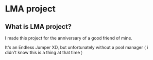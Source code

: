 # LMA project

## What is LMA project? 

I made this project for the anniversary of a good friend of mine.

It's an Endless Jumper XD, but unfortunately without a pool manager ( i didn't know this is a thing at that time )  
